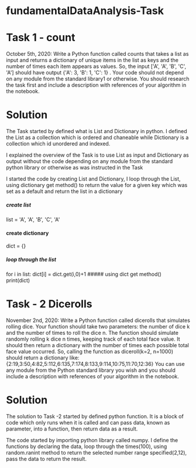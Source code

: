 # fundamentalDataAnalysis-Task

# Task 1 - count

October 5th, 2020: Write a Python function called counts that takes a list as input and returns a dictionary of unique items in the list as keys and the number of times each item appears as values. So, the input ['A', 'A', 'B', 'C', 'A'] should have output {'A': 3, 'B': 1, 'C': 1} . Your code should not depend on any module from the standard library1 or otherwise. You should research the task first and include a description with references of your algorithm in the notebook.

# Solution

The Task started by defined what is List and Dictionary in python. I defined the List as a collection which is ordered and chaneable while Dictionary is a collection which id unordered and indexed.

I explained the overview of the Task is to use List as input and Dictionary as output without the code depending on any module from the standard python library or otherwise as was instructed in the Task

I started the code by creating List and Dictionary, I loop through the List, using dictionary get method() to return the value for a given key which was set as a default and return the list in a dictionary
  
##### create list
list =  'A', 'A', 'B', 'C', 'A'
#### create dictionary
dict = {}
##### loop through the list
for i in list:
    dict[i] = dict.get(i,0)+1 ##### using dict get method()  
print(dict)


# Task - 2 Dicerolls

November 2nd, 2020: Write a Python function called dicerolls that simulates rolling dice. Your function should take two parameters: the number of dice k and the number of times to roll the dice n. The function should simulate randomly rolling k dice n times, keeping track of each total face value. It should then return a dictionary with the number of times each possible total face value occurred. So, calling the function as diceroll(k=2, n=1000) should return a dictionary like: {2:19,3:50,4:82,5:112,6:135,7:174,8:133,9:114,10:75,11:70,12:36} You can use any module from the Python standard library you wish and you should include a description with references of your algorithm in the notebook.

# Solution
The solution to Task -2 started by defined python function. It is a block of code which only runs when it is called and can pass data, known as parameter, into a function, then return data as a result.

The code started by importing python library called numpy. I define the functions by declaring the data, loop through the times(100), using random.ranint method to return the selected number range specified(2,12), pass the data to return the result.

